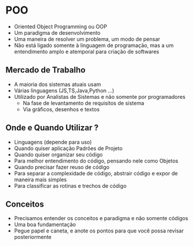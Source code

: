 # POO

* Oriented Object Programming ou OOP
* Um paradigma de desenvolvimento
* Uma maneira de resolver um problema, um modo de pensar
* Não está ligado somente à linguagem de programação, mas a um entendimento amplo e atemporal para criação de softwares

## Mercado de Trabalho 

* A maioria dos sistemas atuais usam
* Várias linguagens (JS,TS,Java,Python ...)
* Utilizado por Analistas de Sistemas e não somente por programadores
    - Na fase de levantamento de requisitos de sistema
    - Via gráficos, desenhos e textos

## Onde e Quando Utilizar ?

* Linguagens (depende para uso)
* Quando quiser aplicação Padrões de Projeto
* Quando quiser organizar seu código
* Para melhor entendimento do código, pensando nele como Objetos
* Quando precisar fazer reuso de código
* Para separar a complexidade de código, abstrair código e expor de maneira mais simples
* Para classificar as rotinas e trechos de código

## Conceitos

* Precisamos entender os conceitos e paradigma e não somente códigos
* Uma boa fundamentação
* Pegue papel e caneta, e anote os pontos para que você possa revisar posteriormente